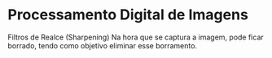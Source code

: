 # Processamento Digital de Imagens

 Filtros de Realce (Sharpening)
 Na hora que se captura a imagem, pode ficar borrado, tendo como objetivo eliminar esse borramento.